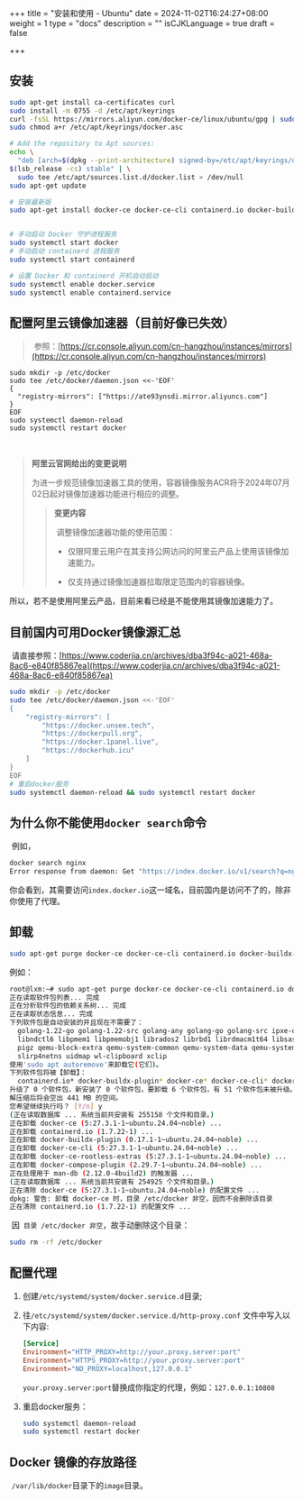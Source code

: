 +++
title = "安装和使用 - Ubuntu"
date = 2024-11-02T16:24:27+08:00
weight = 1
type = "docs"
description = ""
isCJKLanguage = true
draft = false

+++

## 安装

```sh
sudo apt-get install ca-certificates curl
sudo install -m 0755 -d /etc/apt/keyrings
curl -fsSL https://mirrors.aliyun.com/docker-ce/linux/ubuntu/gpg | sudo gpg --dearmor -o /etc/apt/keyrings/docker.asc
sudo chmod a+r /etc/apt/keyrings/docker.asc

# Add the repository to Apt sources:
echo \
  "deb [arch=$(dpkg --print-architecture) signed-by=/etc/apt/keyrings/docker.asc] https://mirrors.aliyun.com/docker-ce/linux/ubuntu \
$(lsb_release -cs) stable" | \
  sudo tee /etc/apt/sources.list.d/docker.list > /dev/null
sudo apt-get update

# 安装最新版
sudo apt-get install docker-ce docker-ce-cli containerd.io docker-buildx-plugin docker-compose-plugin


# 手动启动 Docker 守护进程服务
sudo systemctl start docker
# 手动启动 containerd 进程服务
sudo systemctl start containerd

# 设置 Docker 和 containerd 开机自动启动
sudo systemctl enable docker.service
sudo systemctl enable containerd.service
```



## 配置阿里云镜像加速器（目前好像已失效）

> ​	参照：[https://cr.console.aliyun.com/cn-hangzhou/instances/mirrors](https://cr.console.aliyun.com/cn-hangzhou/instances/mirrors)

```
sudo mkdir -p /etc/docker
sudo tee /etc/docker/daemon.json <<-'EOF'
{
  "registry-mirrors": ["https://ate93ynsdi.mirror.aliyuncs.com"]
}
EOF
sudo systemctl daemon-reload
sudo systemctl restart docker
```

​	

> **阿里云官网给出的变更说明** 
>
> ​	为进一步规范镜像加速器工具的使用，容器镜像服务ACR将于2024年07月02日起对镜像加速器功能进行相应的调整。
>
> > **变更内容**
> >
> > ​	调整镜像加速器功能的使用范围：
> >
> > - 仅限阿里云用户在其支持公网访问的阿里云产品上使用该镜像加速能力。
> >
> >
> > - 仅支持通过镜像加速器拉取限定范围内的容器镜像。

​	所以，若不是使用阿里云产品，目前来看已经是不能使用其镜像加速能力了。

## 目前国内可用Docker镜像源汇总

​	请直接参照：[https://www.coderjia.cn/archives/dba3f94c-a021-468a-8ac6-e840f85867ea](https://www.coderjia.cn/archives/dba3f94c-a021-468a-8ac6-e840f85867ea)

```sh
sudo mkdir -p /etc/docker
sudo tee /etc/docker/daemon.json <<-'EOF'
{
    "registry-mirrors": [
    	"https://docker.unsee.tech",
        "https://dockerpull.org",
        "https://docker.1panel.live",
        "https://dockerhub.icu"
    ]
}
EOF
# 重启docker服务
sudo systemctl daemon-reload && sudo systemctl restart docker
```



## 为什么你不能使用`docker search`命令

​	例如，

```sh
docker search nginx
Error response from daemon: Get "https://index.docker.io/v1/search?q=nginx&n=25": dial tcp 108.160.166.137:443: i/o timeout
```

​	你会看到，其需要访问`index.docker.io`这一域名，目前国内是访问不了的，除非你使用了代理。

## 卸载

```sh
sudo apt-get purge docker-ce docker-ce-cli containerd.io docker-buildx-plugin docker-compose-plugin docker-ce-rootless-extras
```

例如：

```sh
root@lxm:~# sudo apt-get purge docker-ce docker-ce-cli containerd.io docker-buildx-plugin docker-compose-plugin docker-ce-rootless-extras
正在读取软件包列表... 完成
正在分析软件包的依赖关系树... 完成
正在读取状态信息... 完成                 
下列软件包是自动安装的并且现在不需要了：
  golang-1.22-go golang-1.22-src golang-any golang-go golang-src ipxe-qemu ipxe-qemu-256k-compat-efi-roms libboost-thread1.83.0 libcacard0 libdaxctl1 libfdt1 libiscsi7
  libndctl6 libpmem1 libpmemobj1 librados2 librbd1 librdmacm1t64 libsass1 libslirp0 libspice-server1 libsubid4 liburing2 libusbredirparser1t64 libvirglrenderer1 ovmf pass
  pigz qemu-block-extra qemu-system-common qemu-system-data qemu-system-gui qemu-system-modules-opengl qemu-system-modules-spice qemu-system-x86 qemu-utils qrencode seabios
  slirp4netns uidmap wl-clipboard xclip
使用'sudo apt autoremove'来卸载它(它们)。
下列软件包将被【卸载】：
  containerd.io* docker-buildx-plugin* docker-ce* docker-ce-cli* docker-ce-rootless-extras* docker-compose-plugin*
升级了 0 个软件包，新安装了 0 个软件包，要卸载 6 个软件包，有 51 个软件包未被升级。
解压缩后将会空出 441 MB 的空间。
您希望继续执行吗？ [Y/n] y
(正在读取数据库 ... 系统当前共安装有 255158 个文件和目录。)
正在卸载 docker-ce (5:27.3.1-1~ubuntu.24.04~noble) ...
正在卸载 containerd.io (1.7.22-1) ...
正在卸载 docker-buildx-plugin (0.17.1-1~ubuntu.24.04~noble) ...
正在卸载 docker-ce-cli (5:27.3.1-1~ubuntu.24.04~noble) ...
正在卸载 docker-ce-rootless-extras (5:27.3.1-1~ubuntu.24.04~noble) ...
正在卸载 docker-compose-plugin (2.29.7-1~ubuntu.24.04~noble) ...
正在处理用于 man-db (2.12.0-4build2) 的触发器 ...
(正在读取数据库 ... 系统当前共安装有 254925 个文件和目录。)
正在清除 docker-ce (5:27.3.1-1~ubuntu.24.04~noble) 的配置文件 ...
dpkg: 警告: 卸载 docker-ce 时，目录 /etc/docker 非空，因而不会删除该目录
正在清除 containerd.io (1.7.22-1) 的配置文件 ...

```

​	因` 目录 /etc/docker 非空`，故手动删除这个目录：

```sh
sudo rm -rf /etc/docker
```



## 配置代理

1. 创建`/etc/systemd/system/docker.service.d`目录;

2. 往`/etc/systemd/system/docker.service.d/http-proxy.conf` 文件中写入以下内容:

   ```conf
   [Service]
   Environment="HTTP_PROXY=http://your.proxy.server:port"
   Environment="HTTPS_PROXY=http://your.proxy.server:port"
   Environment="NO_PROXY=localhost,127.0.0.1"
   ```

   `your.proxy.server:port`替换成你指定的代理，例如：`127.0.0.1:10808`

3. 重启docker服务：

   ```sh
   sudo systemctl daemon-reload
   sudo systemctl restart docker
   ```

   

## Docker 镜像的存放路径

​	`/var/lib/docker`目录下的`image`目录。